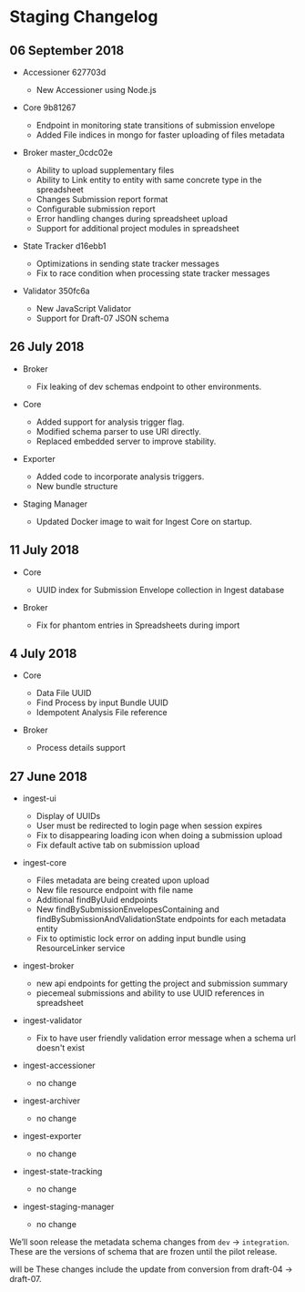 # Staging Changelog

## 06 September 2018

* Accessioner 627703d
  - New Accessioner using Node.js

* Core 9b81267
  - Endpoint in monitoring state transitions of submission envelope
  - Added File indices in mongo for faster uploading of files metadata

* Broker master_0cdc02e
  - Ability to upload supplementary files
  - Ability to Link entity to entity with same concrete type in the spreadsheet
  - Changes Submission report format
  - Configurable submission report
  - Error handling changes during spreadsheet upload
  - Support for additional project modules in spreadsheet

* State Tracker d16ebb1
  - Optimizations in sending state tracker messages
  - Fix to race condition when processing state tracker messages

* Validator 350fc6a
  - New JavaScript Validator
  - Support for Draft-07 JSON schema


## 26 July 2018

* Broker
  - Fix leaking of dev schemas endpoint to other environments.

* Core
  - Added support for analysis trigger flag.
  - Modified schema parser to use URI directly.
  - Replaced embedded server to improve stability.
  
* Exporter
  - Added code to incorporate analysis triggers.
  - New bundle structure

* Staging Manager
  - Updated Docker image to wait for Ingest Core on startup.
	
## 11 July 2018

* Core
  - UUID index for Submission Envelope collection in Ingest database

* Broker
  - Fix for phantom entries in Spreadsheets during import

## 4 July 2018

* Core
  - Data File UUID
  - Find Process by input Bundle UUID
  - Idempotent Analysis File reference

* Broker
  - Process details support

## 27 June 2018

* ingest-ui
  - Display of UUIDs
  - User must be redirected to login page when session expires
  - Fix to disappearing loading icon when doing a submission upload
  - Fix default active tab on submission upload

* ingest-core
  - Files metadata are being created upon upload
  - New file resource endpoint with file name
  - Additional findByUuid endpoints
  - New findBySubmissionEnvelopesContaining and findBySubmissionAndValidationState endpoints for each metadata entity
  - Fix to optimistic lock error on adding input bundle using ResourceLinker service

* ingest-broker
  - new api endpoints for getting the project and submission summary
  - piecemeal submissions and ability to use UUID references in spreadsheet

* ingest-validator
  - Fix to have user friendly validation error message when a schema url doesn't exist

* ingest-accessioner
  - no change

* ingest-archiver
  - no change

* ingest-exporter
  - no change

* ingest-state-tracking
  - no change

* ingest-staging-manager
  - no change



We’ll soon release the metadata schema changes from `dev` -> `integration`. These are the versions of schema that are frozen until the pilot release.


will be These changes include the update from conversion from  draft-04 -> draft-07. 